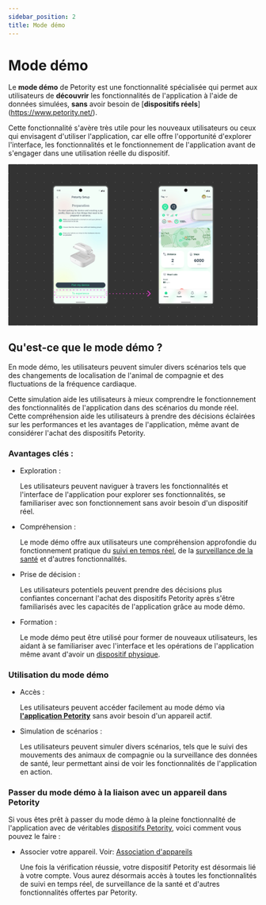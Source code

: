```yaml
---
sidebar_position: 2
title: Mode démo
---
```


# Mode démo
Le **mode démo** de Petority est une fonctionnalité spécialisée qui permet aux utilisateurs de **découvrir** les fonctionnalités de l'application à l'aide de données simulées, **sans** avoir besoin de [**dispositifs réels**]
(https://www.petority.net/).

Cette fonctionnalité s'avère très utile pour les nouveaux utilisateurs ou ceux qui envisagent d'utiliser l'application, car elle offre l'opportunité d'explorer l'interface, les fonctionnalités et le fonctionnement de l'application avant de s'engager dans une utilisation réelle du dispositif.

![demo](/img/demo/Demo.jpg)

## Qu'est-ce que le mode démo ?
En mode démo, les utilisateurs peuvent simuler divers scénarios tels que des changements de localisation de l'animal de compagnie et des fluctuations de la fréquence cardiaque.

Cette simulation aide les utilisateurs à mieux comprendre le fonctionnement des fonctionnalités de l'application dans des scénarios du monde réel. Cette compréhension aide les utilisateurs à prendre des décisions éclairées sur les performances et les avantages de l'application, même avant de considérer l'achat des dispositifs Petority.
### Avantages clés :
+ Exploration :

	Les utilisateurs peuvent naviguer à travers les fonctionnalités et l'interface de l'application pour explorer ses fonctionnalités, se familiariser avec son fonctionnement sans avoir besoin d'un dispositif réel.

+ Compréhension :

	Le mode démo offre aux utilisateurs une compréhension approfondie du fonctionnement pratique du [suivi en temps réel](/docs/petority/features/live-tracking), de la [surveillance de la santé](/docs/petority/features/health-monitoring) et d'autres fonctionnalités.

+ Prise de décision :

	Les utilisateurs potentiels peuvent prendre des décisions plus confiantes concernant l'achat des dispositifs Petority après s'être familiarisés avec les capacités de l'application grâce au mode démo.

+ Formation :

	Le mode démo peut être utilisé pour former de nouveaux utilisateurs, les aidant à se familiariser avec l'interface et les opérations de l'application même avant d'avoir un [dispositif physique](/img/logo.svg).

### Utilisation du mode démo
+ Accès :

    Les utilisateurs peuvent accéder facilement au mode démo via **[l'application Petority](/docs/petority/get-to-know/intro)** sans avoir besoin d'un appareil actif.
+ Simulation de scénarios :

    Les utilisateurs peuvent simuler divers scénarios, tels que le suivi des mouvements des animaux de compagnie ou la surveillance des données de santé, leur permettant ainsi de voir les fonctionnalités de l'application en action.


### Passer du mode démo à la liaison avec un appareil dans Petority
Si vous êtes prêt à passer du mode démo à la pleine fonctionnalité de l'application avec de véritables [dispositifs Petority](img/logo.svg), voici comment vous pouvez le faire :
+ Associer votre appareil. Voir: [Association d'appareils](/docs/petority/devices/device-pairing)

    Une fois la vérification réussie, votre dispositif Petority est désormais lié à votre compte. Vous aurez désormais accès à toutes les fonctionnalités de suivi en temps réel, de surveillance de la santé et d'autres fonctionnalités offertes par Petority.